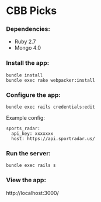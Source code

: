 # CBB Picks

### Dependencies:

* Ruby 2.7
* Mongo 4.0

### Install the app:
```
bundle install
bundle exec rake webpacker:install
```

### Configure the app:
```
bundle exec rails credentials:edit
```

Example config:
```
sports_radar:
  api_key: xxxxxxx
  host: https://api.sportradar.us/
```

### Run the server:
```
bundle exec rails s
```

### View the app:
http://localhost:3000/

